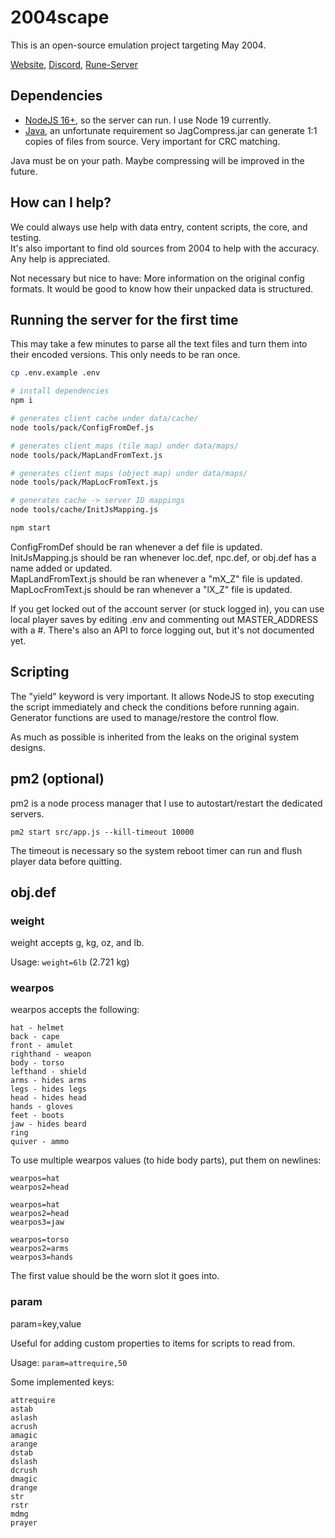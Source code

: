 # 2004scape

This is an open-source emulation project targeting May 2004.

[Website](https://2004scape.org), [Discord](https://discord.gg/hN3tHUmZEN), [Rune-Server](https://www.rune-server.ee/runescape-development/rs2-server/projects/701698-lost-city-225-emulation.html)

## Dependencies

- [NodeJS 16+](https://nodejs.org/en), so the server can run. I use Node 19 currently.
- [Java](https://adoptium.net/), an unfortunate requirement so JagCompress.jar can generate 1:1 copies of files from source. Very important for CRC matching.

Java must be on your path. Maybe compressing will be improved in the future.

## How can I help?

We could always use help with data entry, content scripts, the core, and testing.  
It's also important to find old sources from 2004 to help with the accuracy. Any help is appreciated.

Not necessary but nice to have: More information on the original config formats. It would be good to know how their unpacked data is structured.

## Running the server for the first time

This may take a few minutes to parse all the text files and turn them into their encoded versions. This only needs to be ran once. 

```sh
cp .env.example .env

# install dependencies
npm i

# generates client cache under data/cache/
node tools/pack/ConfigFromDef.js

# generates client maps (tile map) under data/maps/
node tools/pack/MapLandFromText.js

# generates client maps (object map) under data/maps/
node tools/pack/MapLocFromText.js

# generates cache -> server ID mappings
node tools/cache/InitJsMapping.js

npm start
```

ConfigFromDef should be ran whenever a def file is updated.  
InitJsMapping.js should be ran whenever loc.def, npc.def, or obj.def has a name added or updated.  
MapLandFromText.js should be ran whenever a "mX_Z" file is updated.  
MapLocFromText.js should be ran whenever a "lX_Z" file is updated.  

If you get locked out of the account server (or stuck logged in), you can use local player saves by editing .env and commenting out MASTER_ADDRESS with a #. There's also an API to force logging out, but it's not documented yet.

## Scripting

The "yield" keyword is very important. It allows NodeJS to stop executing the script immediately and check the conditions before running again. Generator functions are used to manage/restore the control flow.  

As much as possible is inherited from the leaks on the original system designs.

## pm2 (optional)

pm2 is a node process manager that I use to autostart/restart the dedicated servers.

`pm2 start src/app.js --kill-timeout 10000`

The timeout is necessary so the system reboot timer can run and flush player data before quitting.

## obj.def

### weight

weight accepts g, kg, oz, and lb.

Usage: `weight=6lb` (2.721 kg)

### wearpos

wearpos accepts the following:
```
hat - helmet
back - cape
front - amulet
righthand - weapon
body - torso
lefthand - shield
arms - hides arms
legs - hides legs
head - hides head
hands - gloves
feet - boots
jaw - hides beard
ring
quiver - ammo
```

To use multiple wearpos values (to hide body parts), put them on newlines:
```
wearpos=hat
wearpos2=head

wearpos=hat
wearpos2=head
wearpos3=jaw

wearpos=torso
wearpos2=arms
wearpos3=hands
```

The first value should be the worn slot it goes into.

### param

param=key,value

Useful for adding custom properties to items for scripts to read from.

Usage: `param=attrequire,50`

Some implemented keys:
```
attrequire
astab
aslash
acrush
amagic
arange
dstab
dslash
dcrush
dmagic
drange
str
rstr
mdmg
prayer
```
